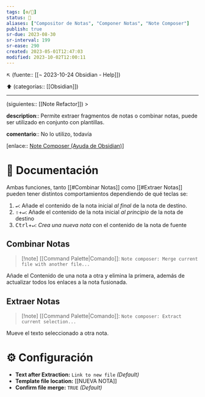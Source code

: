 ```yaml
---
tags: [⚙️/🔌]
status: 🔳
aliases: ["Compositor de Notas", "Componer Notas", "Note Composer"]
publish: true
sr-due: 2023-08-30
sr-interval: 199
sr-ease: 290
created: 2023-05-01T12:47:03
modified: 2023-10-02T12:00:11
---
```


↖️ (fuente:: [[¬ 2023-10-24 Obsidian - Help]])

⬆️ (categorías:: [[Obsidian]])

---

(siguientes:: [[Note Refactor]]) >

**description**:: Permite extraer fragmentos de notas o combinar notas, puede ser utilizado en conjunto con plantillas.

**comentario**:: No lo utilizo, todavía

[enlace:: [Note Composer (Ayuda de Obsidian)](https://help.obsidian.md/Plugins/Note+composer)]

# 📃 Documentación

Ambas funciones, tanto [[#Combinar Notas]] como [[#Extraer Notas]] pueden tener distintos comportamientos dependiendo de qué teclas se:

1. <kbd>↵</kbd>: Añade el contenido de la nota inicial *al final* de la nota de destino.
2. <kbd>⇧</kbd>+<kbd>↵</kbd>: Añade el contenido de la nota inicial *al principio* de la nota de destino
3. <kbd>Ctrl</kbd>+<kbd>↵</kbd>: *Crea una nueva nota* con el contenido de la nota de fuente

## Combinar Notas

> [!note] [[Command Palette|Comando]]: `Note composer: Merge current file with another file...`

Añade el Contenido de una nota a otra y elimina la primera, además de actualizar todos los enlaces a la nota fusionada.

## Extraer Notas

> [!note] [[Command Palette|Comando]]: `Note composer: Extract current selection...`

Mueve el texto seleccionado a otra nota.

# ⚙️ Configuración

- **Text after Extraction:** `Link to new file` *(Default)*
- **Template file location:** [[NUEVA NOTA]]
- **Confirm file merge:** `TRUE` *(Default)*

